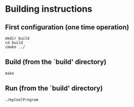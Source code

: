 # Building instructions

## First configuration (one time operation)

```
mkdir build
cd build
cmake ../
```

## Build (from the `build' directory)

```
make
```

## Run (from the `build' directory)

```
./myCoolProgram
```
